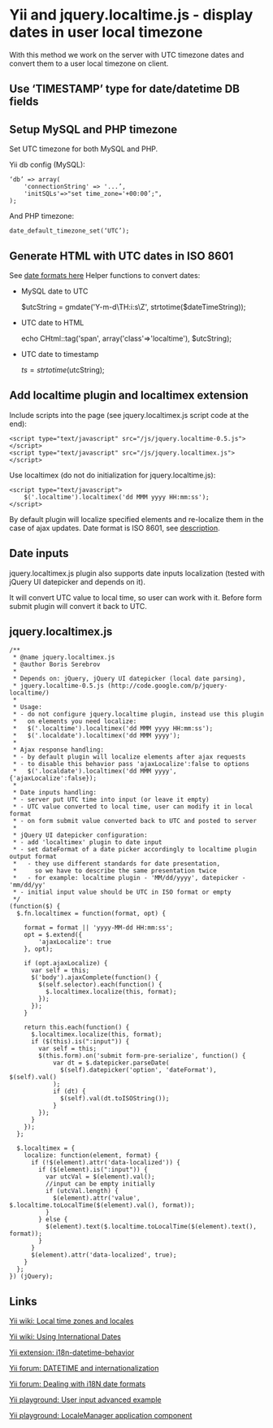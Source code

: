 Yii and jquery.localtime.js - display dates in user local timezone
===========================================

With this method we work on the server with UTC timezone dates and convert them to a user local timezone on client.

Use ‘TIMESTAMP’ type for date/datetime DB fields
-------------------------------------------

Setup MySQL and PHP timezone
-------------------------------------------

Set UTC timezone for both MySQL and PHP.

Yii db config (MySQL):

    ‘db’ => array(
        'connectionString' => '...’,
        'initSQLs'=>"set time_zone='+00:00’;",
    );
    
And PHP timezone:

    date_default_timezone_set(‘UTC’);

Generate HTML with UTC dates in ISO 8601
-------------------------------------------
See [date formats here](http://code.google.com/p/jquery-localtime/wiki/Usage)
Helper functions to convert dates:
- MySQL date to UTC
 
    $utcString = gmdate('Y-m-d\TH:i:s\Z', strtotime($dateTimeString));

- UTC date to HTML
 
    echo CHtml::tag('span', array('class'=>'localtime'), $utcString);

- UTC date to timestamp
 
     $ts = strtotime($utcString);

Add localtime plugin and localtimex extension
-------------------------------------------
Include scripts into the page (see jquery.localtimex.js script code at the end):

    <script type="text/javascript" src="/js/jquery.localtime-0.5.js"></script>
    <script type="text/javascript" src="/js/jquery.localtimex.js"></script>

Use localtimex (do not do initialization for jquery.localtime.js):

    <script type="text/javascript">
        $('.localtime').localtimex('dd MMM yyyy HH:mm:ss');
    </script>

By default plugin will localize specified elements and re-localize them in the case of ajax updates.
Date format is ISO 8601, see [description](http://code.google.com/p/jquery-localtime/wiki/Usage).

Date inputs
-------------------------------------------
jquery.localtimex.js plugin also supports date inputs localization (tested with jQuery UI datepicker and depends on it). 

It will convert UTC value to local time, so user can work with it. Before form submit plugin will convert it back to UTC.

jquery.localtimex.js
-------------------------------------------
    /**
     * @name jquery.localtimex.js
     * @author Boris Serebrov
     *
     * Depends on: jQuery, jQuery UI datepicker (local date parsing),
     * jquery.localtime-0.5.js (http://code.google.com/p/jquery-localtime/)
     *
     * Usage:
     * - do not configure jquery.localtime plugin, instead use this plugin
     *   on elements you need localize:
     *   $('.localtime').localtimex('dd MMM yyyy HH:mm:ss');
     *   $('.localdate').localtimex('dd MMM yyyy');
     *
     * Ajax response handling:
     * - by default plugin will localize elements after ajax requests
     * - to disable this behavior pass 'ajaxLocalize':false to options
     *   $('.localdate').localtimex('dd MMM yyyy', {'ajaxLocalize':false});
     *
     * Date inputs handling:
     * - server put UTC time into input (or leave it empty)
     * - UTC value converted to local time, user can modify it in local format
     * - on form submit value converted back to UTC and posted to server
     *
     * jQuery UI datepicker configuration:
     * - add 'localtimex' plugin to date input 
     * - set dateFormat of a date picker accordingly to localtime plugin output format
     *   - they use different standards for date presentation, 
     *     so we have to describe the same presentation twice
     *   - for example: localtime plugin - 'MM/dd/yyyy', datepicker - 'mm/dd/yy'
     * - initial input value should be UTC in ISO format or empty
     */
    (function($) {
      $.fn.localtimex = function(format, opt) {
    
        format = format || 'yyyy-MM-dd HH:mm:ss';
        opt = $.extend({
            'ajaxLocalize': true
        }, opt);
    
        if (opt.ajaxLocalize) {
          var self = this;
          $('body').ajaxComplete(function() {
            $(self.selector).each(function() {
              $.localtimex.localize(this, format);
            });
          });
        }
    
        return this.each(function() {
          $.localtimex.localize(this, format);
          if ($(this).is(":input")) {
            var self = this;
            $(this.form).on('submit form-pre-serialize', function() {
                var dt = $.datepicker.parseDate(
                  $(self).datepicker('option', 'dateFormat'), $(self).val()
                );
                if (dt) {
                  $(self).val(dt.toISOString());
                }
            });
          }
        });
      };
    
      $.localtimex = {
        localize: function(element, format) {
          if (!$(element).attr('data-localized')) {
            if ($(element).is(":input")) {
              var utcVal = $(element).val();
              //input can be empty initially
              if (utcVal.length) {
                $(element).attr('value', $.localtime.toLocalTime($(element).val(), format));
              }
            } else {
              $(element).text($.localtime.toLocalTime($(element).text(), format));
            }
          }
          $(element).attr('data-localized', true);
        }
      };
    }) (jQuery);
    
Links
-------------------------------------------
[Yii wiki: Local time zones and locales](http://www.yiiframework.com/wiki/197/local-time-zones-and-locales/)

[Yii wiki: Using International Dates](http://www.yiiframework.com/wiki/183/using-international-dates/)

[Yii extension: i18n-datetime-behavior](http://www.yiiframework.com/extension/i18n-datetime-behavior/)

[Yii forum: DATETIME and internationalization](http://www.yiiframework.com/forum/index.php/topic/9950-datetime-and-internationalization/)

[Yii forum: Dealing with i18N date formats](http://www.yiiframework.com/forum/index.php/topic/3649-dealing-with-i18n-date-formats/)

[Yii playground: User input advanced example](http://www.yiiplayground.cubedwater.com/index.php?r=InternationalizationModule/datetime/userinput)

[Yii playground: LocaleManager application component](http://www.yiiplayground.cubedwater.com/index.php?r=InternationalizationModule/datetime/localeManager)
